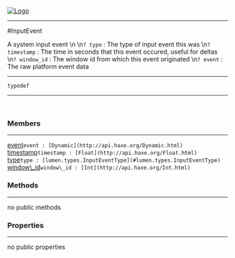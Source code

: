 
[![Logo](../../../images/logo.png)](../../../api/index.html)

---



#InputEvent

A system input event \n   \n`? type` : The type of input event this was   \n`? timestamp` : The time in seconds that this event occured, useful for deltas   \n`? window_id` : The window id from which this event originated   \n`? event` : The raw platform event data

---

`typedef`
<span class="meta">

</span>


---

&nbsp;
&nbsp;

<h3>Members</h3> <hr/><span class="member apipage">
            <a name="event"><a class="lift" href="#event">event</a></a><code class="signature apipage">event : [Dynamic](http://api.haxe.org/Dynamic.html)</code><br/></span>
        <span class="small_desc_flat"></span><span class="member apipage">
            <a name="timestamp"><a class="lift" href="#timestamp">timestamp</a></a><code class="signature apipage">timestamp : [Float](http://api.haxe.org/Float.html)</code><br/></span>
        <span class="small_desc_flat"></span><span class="member apipage">
            <a name="type"><a class="lift" href="#type">type</a></a><code class="signature apipage">type : [lumen.types.InputEventType](#lumen.types.InputEventType)</code><br/></span>
        <span class="small_desc_flat"></span><span class="member apipage">
            <a name="window_id"><a class="lift" href="#window_id">window\_id</a></a><code class="signature apipage">window\_id : [Int](http://api.haxe.org/Int.html)</code><br/></span>
        <span class="small_desc_flat"></span>

<h3>Methods</h3> <hr/>no public methods

<h3>Properties</h3> <hr/>no public properties

&nbsp;
&nbsp;
&nbsp;